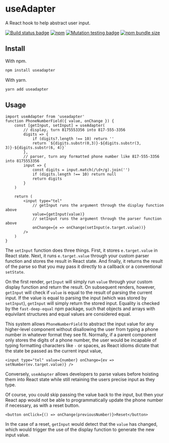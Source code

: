 # useAdapter

A React hook to help abstract user input.

[![Build status badge](https://img.shields.io/circleci/build/gh/Ross-Esmond/useAdapter)](https://app.circleci.com/pipelines/github/Ross-Esmond/useAdapter?branch=main&filter=all)
[![npm](https://img.shields.io/npm/v/useadapter)](https://www.npmjs.com/package/useadapter)
[![Mutation testing badge](https://img.shields.io/endpoint?style=flat&url=https%3A%2F%2Fbadge-api.stryker-mutator.io%2Fgithub.com%2FRoss-Esmond%2FuseAdapter%2Fmain)](https://dashboard.stryker-mutator.io/reports/github.com/Ross-Esmond/useAdapter/main)
[![npm bundle size](https://img.shields.io/bundlephobia/minzip/useadapter)](https://bundlephobia.com/package/useadapter)

## Install
With npm.
```bash
npm install useadapter
```
With yarn.
```bash
yarn add useadapter
```

## Usage
```JSX
import useAdapter from 'useadapter'
function PhoneNumberField({ value, onChange }) {
    const [getInput, setInput] = useAdapter(
        // display, turn 8175553356 into 817-555-3356
        digits => {
            if (digits?.length !== 10) return ''
            return `${digits.substr(0,3)}-${digits.substr(3, 3)}-${digits.substr(6, 4)}`
        },
        // parser, turn any formatted phone number like 817-555-3356 into 8175553356
        input => {
            const digits = input.match(/\d+/g).join('')
            if (digits.length !== 10) return null
            return digits
        }
    )

    return (
        <input type="tel"
            // getInput runs the argument through the display function above
            value={getInput(value)}
            // setInput runs the argument through the parser function above
            onChange={e => onChange(setInput(e.target.value))}
        />
    )
}
```
The `setInput` function does three things. First, it stores `e.target.value` in
React state. Next, it runs `e.target.value` through your custom parser function
and stores the result in React state. And finally, it returns the result of the
parse so that you may pass it directly to a callback or a conventional
`setState`.

On the first render, `getInput` will simply run `value` through your custom
display function and return the result. On subsequent renders, however,
`getInput` will check if `value` is equal to the result of parsing the current
input. If the value is equal to parsing the input (which was stored by
`setInput`), `getInput` will simply return the stored input. Equality is checked
by the `fast-deep-equal` npm package, such that objects and arrays with
equivilant structures and equal values are considered equal.

This system allows `PhoneNumberField` to abstract the input value for any
higher-level component without disallowing the user from typing a phone number
in whatever format they see fit. Normally, if a parent component only stores the
digits of a phone number, the user would be incapable of typing formatting
characters like `-` or spaces, as React idioms dictate that the state be passed
as the current input value,
```JSX
<input type="tel" value={number} onChange={ev => setNumber(ev.target.value)} />
```
Conversely, `useAdapter` allows developers to parse values before hoisting them
into React state while still retaining the users precise input as they type.

Of course, you could skip passing the value back to the input, but then your
React app would not be able to programmatically update the phone number if
necessary, as with a reset button.
```JSX
<button onClick={() => onChange(previousNumber)}>Reset</button>
```
In the case of a reset, `getInput` would detect that the `value` has changed,
which would trigger the use of the display function to generate the new input
value.

